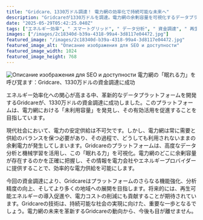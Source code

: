 ```yaml
---
title: "Gridcare、1330万ドル調達！ 電力網の効率化で持続可能な未来へ"
description: "Gridcareが1330万ドルを調達。電力網の余剰容量を可視化するデータプラットフォームを開発し、エネルギー効率化を目指す。再生可能エネルギー普及やコスト削減にも貢献期待。"
date: "2025-05-29T05:42:25.040Z"
tags: ["エネルギー効率", " スマートグリッド", " データ分析", " 資金調達", " 再生可能エネルギー"]
images: ["/images/2c18340d-b39a-4318-99a4-3d8117e04472.jpg"]
featured_image: "/images/2c18340d-b39a-4318-99a4-3d8117e04472.jpg"
featured_image_alt: "Описание изображения для SEO и доступности"
featured_image_width: 1024
featured_image_height: 768
---
```

![Описание изображения для SEO и доступности](/images/2c18340d-b39a-4318-99a4-3d8117e04472.jpg "{{< param featured_image_width >}}x{{< param featured_image_height >}}")
電力網の「眠れる力」を呼び覚ます：Gridcare、1330万ドルの資金調達に成功

エネルギー効率化への関心が高まる中、革新的なデータプラットフォームを開発するGridcareが、1330万ドルの資金調達に成功しました。このプラットフォームは、電力網における「未利用容量」を発見し、その有効活用を促進することを目指しています。

現代社会において、電力の安定供給は不可欠です。しかし、電力網は常に需要と供給のバランスを保つ必要があり、その過程で、どうしても利用されないままの余剰電力が発生してしまいます。Gridcareのプラットフォームは、高度なデータ分析と機械学習を活用し、この「眠れる力」を可視化。電力網のどこに余剰容量が存在するのかを正確に把握し、その情報を電力会社やエネルギープロバイダーに提供することで、効率的な電力供給を可能にします。

今回の資金調達により、Gridcareはプラットフォームのさらなる機能強化、分析精度の向上、そしてより多くの地域への展開を目指します。将来的には、再生可能エネルギーの導入促進や、電力コストの削減にも貢献することが期待されています。Gridcareの技術は、持続可能な社会の実現に向けた、重要な一歩となるでしょう。電力網の未来を革新するGridcareの動向から、今後も目が離せません。
